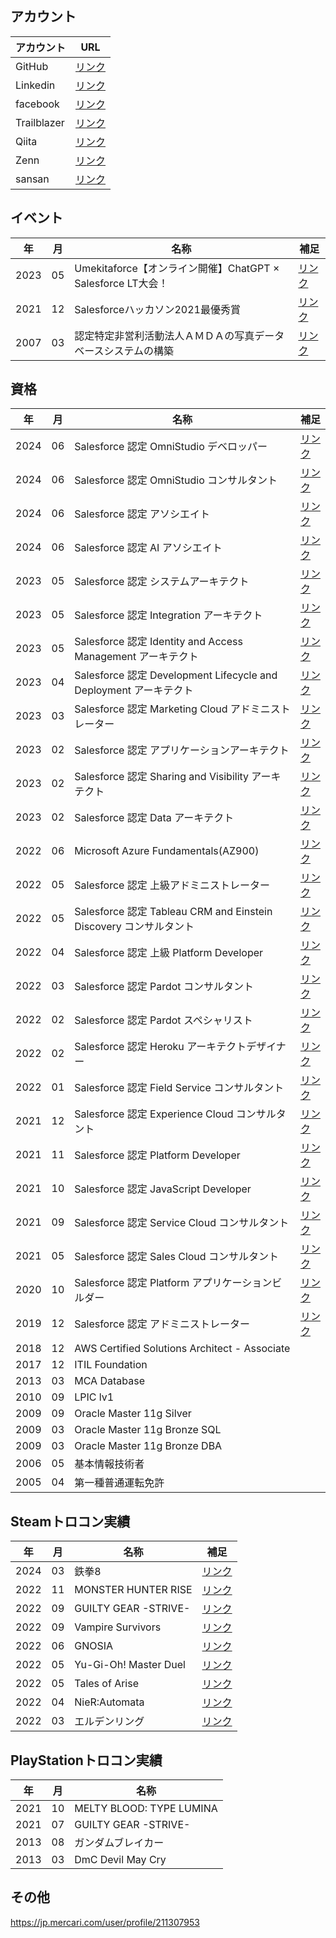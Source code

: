 ## アカウント

|アカウント|URL|
|---|---|
|GitHub|[リンク](https://github.com/yfujii01)|
|Linkedin|[リンク](https://www.linkedin.com/in/yuyafujii01/)|
|facebook|[リンク](https://www.facebook.com/yuyafujii01)|
|Trailblazer|[リンク](https://trailblazer.me/id/yuyafujii01)|
|Qiita|[リンク](https://qiita.com/yfujii01)|
|Zenn|[リンク](https://zenn.dev/yfujii01)|
|sansan|[リンク](https://ap.sansan.com/v/vc/urjsfgxwmfreto6d57mukq7qqe/)|

## イベント

|年|月|名称|補足|
|---|---|---|---|
|2023|05|Umekitaforce【オンライン開催】ChatGPT × Salesforce LT大会！|[リンク](https://umekitaforce.connpass.com/event/281744/)|
|2021|12|Salesforceハッカソン2021最優秀賞|[リンク](https://developer.salesforce.com/jpblogs/2021/12/salesforce-hackathon-2021-result/)|
|2007|03|認定特定非営利活動法人ＡＭＤＡの写真データベースシステムの構築|[リンク](https://amda.or.jp/journal/?work_id=536)|

## 資格

|年|月|名称|補足|
|---|---|---|---|
|2024|06|Salesforce 認定 OmniStudio デベロッパー|[リンク](https://trailblazer.me/id/yuyafujii01)|
|2024|06|Salesforce 認定 OmniStudio コンサルタント|[リンク](https://trailblazer.me/id/yuyafujii01)|
|2024|06|Salesforce 認定 アソシエイト|[リンク](https://trailblazer.me/id/yuyafujii01)|
|2024|06|Salesforce 認定 AI アソシエイト|[リンク](https://trailblazer.me/id/yuyafujii01)|
|2023|05|Salesforce 認定 システムアーキテクト|[リンク](https://trailblazer.me/id/yuyafujii01)|
|2023|05|Salesforce 認定 Integration アーキテクト|[リンク](https://trailblazer.me/id/yuyafujii01)|
|2023|05|Salesforce 認定 Identity and Access Management アーキテクト|[リンク](https://trailblazer.me/id/yuyafujii01)|
|2023|04|Salesforce 認定 Development Lifecycle and Deployment アーキテクト|[リンク](https://trailblazer.me/id/yuyafujii01)|
|2023|03|Salesforce 認定 Marketing Cloud アドミニストレーター|[リンク](https://trailblazer.me/id/yuyafujii01)|
|2023|02|Salesforce 認定 アプリケーションアーキテクト|[リンク](https://trailblazer.me/id/yuyafujii01)|
|2023|02|Salesforce 認定 Sharing and Visibility アーキテクト|[リンク](https://trailblazer.me/id/yuyafujii01)|
|2023|02|Salesforce 認定 Data アーキテクト|[リンク](https://trailblazer.me/id/yuyafujii01)|
|2022|06|Microsoft Azure Fundamentals(AZ900)|[リンク](https://www.credly.com/badges/1070fb28-bafe-4761-9de4-ba6ce8e45dfd)|
|2022|05|Salesforce 認定 上級アドミニストレーター|[リンク](https://trailblazer.me/id/yuyafujii01)|
|2022|05|Salesforce 認定 Tableau CRM and Einstein Discovery コンサルタント|[リンク](https://trailblazer.me/id/yuyafujii01)|
|2022|04|Salesforce 認定 上級 Platform Developer|[リンク](https://trailblazer.me/id/yuyafujii01)|
|2022|03|Salesforce 認定 Pardot コンサルタント|[リンク](https://trailblazer.me/id/yuyafujii01)|
|2022|02|Salesforce 認定 Pardot スペシャリスト|[リンク](https://trailblazer.me/id/yuyafujii01)|
|2022|02|Salesforce 認定 Heroku アーキテクトデザイナー|[リンク](https://trailblazer.me/id/yuyafujii01)|
|2022|01|Salesforce 認定 Field Service コンサルタント|[リンク](https://trailblazer.me/id/yuyafujii01)|
|2021|12|Salesforce 認定 Experience Cloud コンサルタント|[リンク](https://trailblazer.me/id/yuyafujii01)|
|2021|11|Salesforce 認定 Platform Developer|[リンク](https://trailblazer.me/id/yuyafujii01)|
|2021|10|Salesforce 認定 JavaScript Developer|[リンク](https://trailblazer.me/id/yuyafujii01)|
|2021|09|Salesforce 認定 Service Cloud コンサルタント|[リンク](https://trailblazer.me/id/yuyafujii01)|
|2021|05|Salesforce 認定 Sales Cloud コンサルタント|[リンク](https://trailblazer.me/id/yuyafujii01)|
|2020|10|Salesforce 認定 Platform アプリケーションビルダー|[リンク](https://trailblazer.me/id/yuyafujii01)|
|2019|12|Salesforce 認定 アドミニストレーター|[リンク](https://trailblazer.me/id/yuyafujii01)|
|2018|12|AWS Certified Solutions Architect - Associate|
|2017|12|ITIL Foundation|
|2013|03|MCA Database|
|2010|09|LPIC lv1|
|2009|09|Oracle Master 11g Silver|
|2009|03|Oracle Master 11g Bronze SQL|
|2009|03|Oracle Master 11g Bronze DBA|
|2006|05|基本情報技術者|
|2005|04|第一種普通運転免許|

## Steamトロコン実績

|年|月|名称|補足|
|---|---|---|---|
|2024|03|鉄拳8|[リンク](https://steamcommunity.com/profiles/76561199241957435/stats/1778820/?tab=achievements)|
|2022|11|MONSTER HUNTER RISE|[リンク](https://steamcommunity.com/profiles/76561199241957435/stats/1446780/?tab=achievements)|
|2022|09|GUILTY GEAR -STRIVE-|[リンク](https://steamcommunity.com/profiles/76561199241957435/stats/1384160/?tab=achievements)|
|2022|09|Vampire Survivors|[リンク](https://steamcommunity.com/profiles/76561199241957435/stats/1794680/?tab=achievements)|
|2022|06|GNOSIA|[リンク](https://steamcommunity.com/profiles/76561199241957435/stats/1608290/?tab=achievements)|
|2022|05|Yu-Gi-Oh! Master Duel|[リンク](https://steamcommunity.com/profiles/76561199241957435/stats/1449850/?tab=achievements)|
|2022|05|Tales of Arise|[リンク](https://steamcommunity.com/profiles/76561199241957435/stats/740130/?tab=achievements)|
|2022|04|NieR:Automata|[リンク](https://steamcommunity.com/profiles/76561199241957435/stats/524220/?tab=achievements)|
|2022|03|エルデンリング|[リンク](https://steamcommunity.com/profiles/76561199241957435/stats/1245620/?tab=achievements)|

## PlayStationトロコン実績

|年|月|名称|
|---|---|---|
|2021|10|MELTY BLOOD: TYPE LUMINA|
|2021|07|GUILTY GEAR -STRIVE-|
|2013|08|ガンダムブレイカー|
|2013|03|DmC Devil May Cry|


## その他

https://jp.mercari.com/user/profile/211307953
